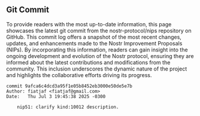 ## Git Commit
To provide readers with the most up-to-date information, this page showcases the latest git commit from the nostr-protocol/nips repository on GitHub. This commit log offers a snapshot of the most recent changes, updates, and enhancements made to the Nostr Improvement Proposals (NIPs). By incorporating this information, readers can gain insight into the ongoing development and evolution of the Nostr protocol, ensuring they are informed about the latest contributions and modifications from the community. This inclusion underscores the dynamic nature of the project and highlights the collaborative efforts driving its progress.

```shell
commit 9afca6c4dcd3a95f1e05b8452eb3000e50de5e7b
Author: fiatjaf <fiatjaf@gmail.com>
Date:   Thu Jul 3 19:45:38 2025 -0300

    nip51: clarify kind:10012 description.
```
